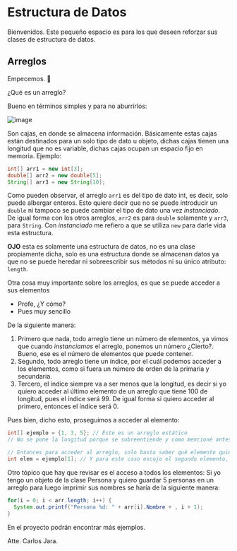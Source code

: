 # Estructura de Datos
Bienvenidos. Este pequeño espacio es para los que deseen reforzar sus clases de estructura de datos.

## Arreglos
Empecemos. :raised_hands:

¿Qué es un arreglo?

Bueno en términos simples y para no aburrirlos:

![image](https://upload.wikimedia.org/wikipedia/commons/0/01/Array_of_array_storage.svg)

Son cajas, en donde se almacena información. Básicamente estas cajas están destinados para un solo tipo de dato u objeto, dichas cajas tienen una longitud que no es variable, dichas cajas ocupan un espacio fijo en memoria. Ejemplo:

```java
int[] arr1 = new int[3];
double[] arr2 = new double[5];
String[] arr3 = new String[10];
```

Como pueden observar, el arreglo ```arr1``` es del tipo de dato int, es decir, solo puede albergar enteros. Esto quiere decir que no se puede introducir un ```double``` ni tampoco se puede cambiar el tipo de dato una vez *instanciado*. De igual forma con los otros arreglos, ```arr2``` es para ```double``` solamente y ```arr3```, para ```String```. Con *instanciado* me refiero a que se utiliza ```new``` para darle vida esta estructura.

**OJO** esta es solamente una estructura de datos, no es una clase propiamente dicha, solo es una estructura donde se almacenan datos ya que no se puede heredar ni sobreescribir sus métodos ni su único atributo: ```length```.

Otra cosa muy importante sobre los arreglos, es que se puede acceder a sus elementos

- Profe, ¿Y cómo?
- Pues muy sencillo

De la siguiente manera:

1. Primero que nada, todo arreglo tiene un número de elementos, ya vimos que cuando *instanciamos* el arreglo, ponemos un número ¿Cierto?. Bueno, ese es el número de elementos que puede contener.
2. Segundo, todo arreglo tiene un índice, por el cuál podemos acceder a los elementos, como si fuera un número de orden de la primaria y secundaria.
3. Tercero, el índice siempre va a ser menos que la longitud, es decir si yo quiero acceder al último elemento de un arreglo que tiene 100 de longitud, pues el índice será 99. De igual forma si quiero acceder al primero, entonces el índice será 0.

Pues bien, dicho esto, proseguimos a acceder al elemento:

```java
int[] ejemplo = {1, 3, 5}; // Este es un arreglo estático
// No se pone la longitud porque se sobreentiende y como mencioné antes, la longitud no varía

// Entonces para acceder al arreglo, solo basta saber qué elemento quiero, contar en qué posición está y restar 1 para saber el índice
int elem = ejemplo[1]; // Y para este caso escojo el segundo elemento, posición = 2 => indice = 1
```

Otro tópico que hay que revisar es el acceso a todos los elementos:
Si yo tengo un objeto de la clase Persona y quiero guardar 5 personas en un arreglo para luego imprimir sus nombres se haría de la siguiente manera:

```java
for(i = 0; i < arr.length; i++) {
  System.out.printf("Persona %d: " + arr[i].Nombre + , i + 1);
}
```

En el proyecto podrán encontrar más ejemplos.

Atte. Carlos Jara.
